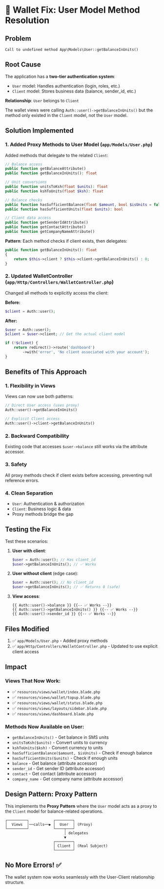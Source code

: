 # 🔧 Wallet Fix: User Model Method Resolution

## Problem
```
Call to undefined method App\Models\User::getBalanceInUnits()
```

## Root Cause
The application has a **two-tier authentication system**:
- `User` model: Handles authentication (login, roles, etc.)
- `Client` model: Stores business data (balance, sender_id, etc.)

**Relationship**: `User` belongs to `Client`

The wallet views were calling `Auth::user()->getBalanceInUnits()` but the method only existed in the `Client` model, not the `User` model.

## Solution Implemented

### 1. **Added Proxy Methods to User Model** (`app/Models/User.php`)

Added methods that delegate to the related `Client`:

```php
// Balance access
public function getBalanceAttribute()
public function getBalanceInUnits(): float

// Unit conversions
public function unitsToKsh(float $units): float
public function kshToUnits(float $ksh): float

// Balance checks
public function hasSufficientBalance(float $amount, bool $isUnits = false): bool
public function hasSufficientUnits(float $units): bool

// Client data access
public function getSenderIdAttribute()
public function getContactAttribute()
public function getCompanyNameAttribute()
```

**Pattern**: Each method checks if client exists, then delegates:
```php
public function getBalanceInUnits(): float
{
    return $this->client ? $this->client->getBalanceInUnits() : 0;
}
```

### 2. **Updated WalletController** (`app/Http/Controllers/WalletController.php`)

Changed all methods to explicitly access the client:

**Before:**
```php
$client = Auth::user();
```

**After:**
```php
$user = Auth::user();
$client = $user->client; // Get the actual client model

if (!$client) {
    return redirect()->route('dashboard')
        ->with('error', 'No client associated with your account');
}
```

## Benefits of This Approach

### 1. **Flexibility in Views**
Views can now use both patterns:
```php
// Direct User access (uses proxy)
Auth::user()->getBalanceInUnits()

// Explicit Client access
Auth::user()->client->getBalanceInUnits()
```

### 2. **Backward Compatibility**
Existing code that accesses `$user->balance` still works via the attribute accessor.

### 3. **Safety**
All proxy methods check if client exists before accessing, preventing null reference errors.

### 4. **Clean Separation**
- `User`: Authentication & authorization
- `Client`: Business logic & data
- Proxy methods bridge the gap

## Testing the Fix

Test these scenarios:

1. **User with client**:
   ```php
   $user = Auth::user(); // Has client_id
   $user->getBalanceInUnits(); // ✅ Works
   ```

2. **User without client** (edge case):
   ```php
   $user = Auth::user(); // No client_id
   $user->getBalanceInUnits(); // ✅ Returns 0 (safe)
   ```

3. **View access**:
   ```blade
   {{ Auth::user()->balance }} {{-- ✅ Works --}}
   {{ Auth::user()->getBalanceInUnits() }} {{-- ✅ Works --}}
   {{ Auth::user()->sender_id }} {{-- ✅ Works --}}
   ```

## Files Modified

1. ✅ `app/Models/User.php` - Added proxy methods
2. ✅ `app/Http/Controllers/WalletController.php` - Updated to use explicit client access

## Impact

### Views That Now Work:
- ✅ `resources/views/wallet/index.blade.php`
- ✅ `resources/views/wallet/topup.blade.php`
- ✅ `resources/views/wallet/status.blade.php`
- ✅ `resources/views/layouts/sidebar.blade.php`
- ✅ `resources/views/dashboard.blade.php`

### Methods Now Available on User:
- `getBalanceInUnits()` - Get balance in SMS units
- `unitsToKsh($units)` - Convert units to currency
- `kshToUnits($ksh)` - Convert currency to units
- `hasSufficientBalance($amount, $isUnits)` - Check if enough balance
- `hasSufficientUnits($units)` - Check if enough units
- `balance` - Get balance (attribute accessor)
- `sender_id` - Get sender ID (attribute accessor)
- `contact` - Get contact (attribute accessor)
- `company_name` - Get company name (attribute accessor)

## Design Pattern: Proxy Pattern

This implements the **Proxy Pattern** where the `User` model acts as a proxy to the `Client` model for balance-related operations.

```
┌─────────┐           ┌────────┐
│  Views  │──calls──▶ │  User  │ (Proxy)
└─────────┘           └────┬───┘
                           │ delegates
                           ▼
                      ┌────────┐
                      │ Client │ (Real Subject)
                      └────────┘
```

## No More Errors! ✅

The wallet system now works seamlessly with the User-Client relationship structure.

